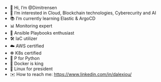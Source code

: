 - 👋 Hi, I’m @Dimitrensen
- 👀 I’m interested in Cloud, Blockchain technologies, Cyberecurity and AI
- 📚 I’m currently learning Elastic & ArgoCD
- 📊 Monitoring expert
- 📖 Ansible Playbooks enthusiast
- 🛠️ IaC utilizer
- ☁️ AWS certified
- ☸ K8s certified
- 🐍 P for Python
- 🐳 Docker is king
- 🐧 Linux for president
- ✉️ How to reach me: https://www.linkedin.com/in/dalexiou/

<!---
Dimitrensen/Dimitrensen is a ✨ special ✨ repository because its `README.md` (this file) appears on your GitHub profile.
You can click the Preview link to take a look at your changes.
--->
